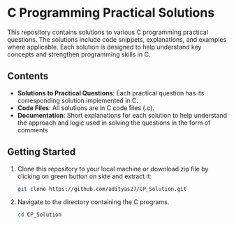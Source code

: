 # C Programming Practical Solutions

This repository contains solutions to various C programming practical questions. The solutions include code snippets, explanations, and examples where applicable. Each solution is designed to help understand key concepts and strengthen programming skills in C.

## Contents

- **Solutions to Practical Questions**: Each practical question has its corresponding solution implemented in C.
- **Code Files**: All solutions are in C code files (.c).
- **Documentation**: Short explanations for each solution to help understand the approach and logic used in solving the questions in the form of comments

## Getting Started

1. Clone this repository to your local machine or download zip file by clicking on green button on side and extract it:
   ```bash
   git clone https://github.com/adityas27/CP_Solution.git
   ```
2. Navigate to the directory containing the C programs.
    ```bash
   cd CP_Solution
   ```